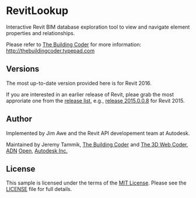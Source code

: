# RevitLookup

Interactive Revit BIM database exploration tool to view and navigate element properties and relationships.

Please refer to [The Building Coder](http://thebuildingcoder.typepad.com) for more information: http://thebuildingcoder.typepad.com



## Versions

The most up-to-date version provided here is for Revit 2016.

If you are interested in an earlier release of Revit, pleae grab the most approriate one from the
[release list](https://github.com/jeremytammik/RevitLookup/releases), e.g.,
[release 2015.0.0.8](https://github.com/jeremytammik/RevitLookup/releases/tag/2015.0.0.8) for Revit 2015.



## Author

Implemented by Jim Awe and the Revit API developement team at Autodesk.

Maintained by Jeremy Tammik,
[The Building Coder](http://thebuildingcoder.typepad.com) and
[The 3D Web Coder](http://the3dwebcoder.typepad.com),
[ADN](http://www.autodesk.com/adn)
[Open](http://www.autodesk.com/adnopen),
[Autodesk Inc.](http://www.autodesk.com)



## License

This sample is licensed under the terms of the [MIT License](http://opensource.org/licenses/MIT). Please see the [LICENSE](LICENSE) file for full details.
